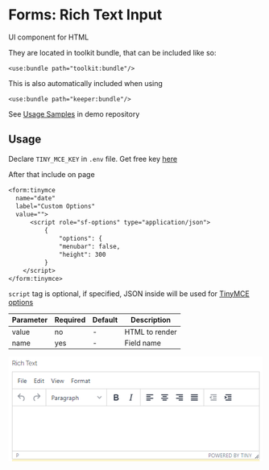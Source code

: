 # Forms: Rich Text Input

UI component for HTML

They are located in toolkit bundle, that can be included like so: 

```xhtml
<use:bundle path="toolkit:bundle"/>
```
This is also automatically included when using

```xhtml
<use:bundle path="keeper:bundle"/>
```

See [Usage Samples](https://github.com/spiral/app-keeper/blob/master/app/views/keeper/showcase/tinymce.dark.php) in demo repository

## Usage

Declare `TINY_MCE_KEY` in `.env` file. Get free key [here](https://www.tiny.cloud/auth/signup/)

After that include on page

```xhtml
<form:tinymce
  name="date"
  label="Custom Options"
  value="">
      <script role="sf-options" type="application/json">
          {
              "options": {
              "menubar": false,
              "height": 300
          }
    </script>
</form:tinymce>
```

`script` tag is optional, if specified, JSON inside will be used for [TinyMCE options](https://www.tiny.cloud/docs/configure/)

Parameter|Required|Default|Description
--- | --- | --- |---
value|no|-|HTML to render
name|yes|-|Field name

![Rich Text](/keeper/components/richtext.png)
